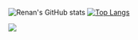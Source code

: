 ![Renan's GitHub stats](https://github-readme-stats.vercel.app/api?username=renanmaringolo&show_icons=true&theme=dracula)
[![Top Langs](https://github-readme-stats.vercel.app/api/top-langs/?username=renanmaringolo&layout=compact&theme=dracula)](https://github.com/renanmaringolo/github-readme-stats)

<a href="https://github.com/anuraghazra/convoychat">
  <img align="center" src="https://github-readme-stats.vercel.app/api/pin/?username=renanmaringolo&repo=appointment-clinicals&theme=dracula" />
</a>

<!--
**renanmaringolo/renanmaringolo** is a ✨ _special_ ✨ repository because its `README.md` (this file) appears on your GitHub profile.

Here are some ideas to get you started:

- 🔭 I’m currently working on ...
- 🌱 I’m currently learning ...
- 👯 I’m looking to collaborate on ...
- 🤔 I’m looking for help with ...
- 💬 Ask me about ...
- 📫 How to reach me: ...
- 😄 Pronouns: ...
- ⚡ Fun fact: ...
-->
